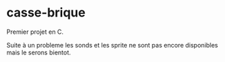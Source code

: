 # casse-brique
Premier projet en C.

Suite à un probleme les sonds et les sprite ne sont pas encore disponibles mais le serons bientot.
